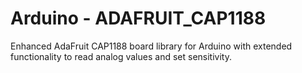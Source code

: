 # Arduino - ADAFRUIT_CAP1188
Enhanced AdaFruit CAP1188 board library for Arduino with extended functionality to read analog values and set sensitivity.
